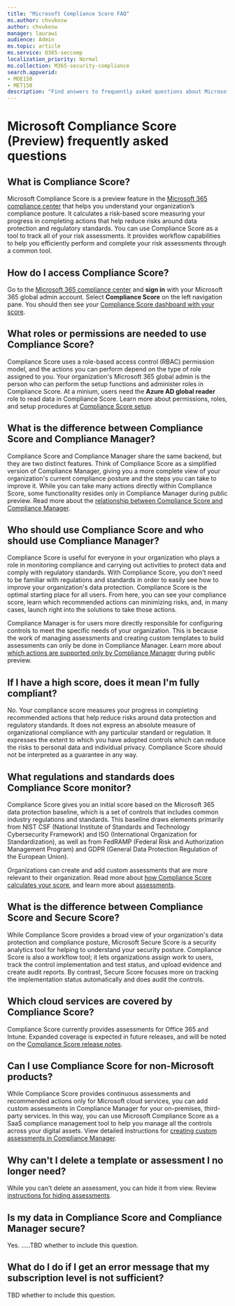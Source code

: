 ```yaml
---
title: "Microsoft Compliance Score FAQ"
ms.author: chvukosw
author: chvukosw
manager: laurawi
audience: Admin
ms.topic: article
ms.service: O365-seccomp
localization_priority: Normal
ms.collection: M365-security-compliance
search.appverid: 
- MOE150
- MET150
description: "Find answers to frequently asked questions about Microsoft Compliance Score, which helps organizations simplify and automate risk assessments."
---
```


# Microsoft Compliance Score (Preview) frequently asked questions

## What is Compliance Score?

Microsoft Compliance Score is a preview feature in the [Microsoft 365 compliance center](microsoft-365-compliance-center.md) that helps you understand your organization’s compliance posture. It calculates a risk-based score measuring your progress in completing actions that help reduce risks around data protection and regulatory standards. You can use Compliance Score as a tool to track all of your risk assessments. It provides workflow capabilities to help you efficiently perform and complete your risk assessments through a common tool.

## How do I access Compliance Score?

Go to the [Microsoft 365 compliance center](https://compliance.microsoft.com/) and **sign in** with your Microsoft 365 global admin account. Select **Compliance Score** on the left navigation pane. You should then see your [Compliance Score dashboard with your score](compliance-score-setup.md#understand-the-compliance-score-dashboard).

## What roles or permissions are needed to use Compliance Score?

Compliance Score uses a role-based access control (RBAC) permission model, and the actions you can perform depend on the type of role assigned to you. Your organization's Microsoft 365 global admin is the person who can perform the setup functions and administer roles in Compliance Score. At a minium, users need the **Azure AD global reader** role to read data in Compliance Score. Learn more about permissions, roles, and setup procedures at [Compliance Score setup](compliance-score-setup.md).

## What is the difference between Compliance Score and Compliance Manager?

Compliance Score and Compliance Manager share the same backend, but they are two distinct features. Think of Compliance Score as a simplified version of Compliance Manager, giving you a more complete view of your organization's current compliance posture and the steps you can take to improve it. While you can take many actions directly within Compliance Score, some functionality resides only in Compliance Manager during public preview. Read more about the [relationship between Compliance Score and Compliance Manager](compliance-score.md#relationship-to-compliance-manager).

## Who should use Compliance Score and who should use Compliance Manager?

Compliance Score is useful for everyone in your organization who plays a role in monitoring compliance and carrying out activities to protect data and comply with regulatory standards. With Compliance Score, you don't need to be familiar with regulations and standards in order to easily see how to improve your organization's data protection. Compliance Score is the optimal starting place for all users. From here, you can see your compliance score, learn which recommended actions can minimizing risks, and, in many cases, launch right into the solutions to take those actions.

Compliance Manager is for users more directly responsible for configuring controls to meet the specific needs of your organization. This is because the work of managing assessments and creating custom templates to build assessments can only be done in Compliance Manager. Learn more about [which actions are supported only by Compliance Manager](compliance-score-release-notes.md#compliance-score-and-compliance-manager-relationship) during public preview.

## If I have a high score, does it mean I'm fully compliant?

No. Your compliance score measures your progress in completing recommended actions that help reduce risks around data protection and regulatory standards. It does not express an absolute measure of organizational compliance with any particular standard or regulation. It expresses the extent to which you have adopted controls which can reduce the risks to personal data and individual privacy. Compliance Score should not be interpreted as a guarantee in any way.

## What regulations and standards does Compliance Score monitor?

Compliance Score gives you an initial score based on the Microsoft 365 data protection baseline, which is a set of controls that includes common industry regulations and standards. This baseline draws elements primarily from NIST CSF (National Institute of Standards and Technology Cybersecurity Framework) and ISO (International Organization for Standardization), as well as from FedRAMP (Federal Risk and Authorization Management Program) and GDPR (General Data Protection Regulation of the European Union).

Organizations can create and add custom assessments that are more relevant to their organization. Read more about [how Compliance Score calculates your score](compliance-score-methodology.md), and learn more about [assessments](compliance-score.md#key-components-controls-assessments-templates-groups).

## What is the difference between Compliance Score and Secure Score?

While Compliance Score provides a broad view of your organization's data protection and compliance posture, Microsoft Secure Score is a security analytics tool for helping to understand your security posture. Compliance Score is also a workflow tool; it lets organizations assign work to users, track the control implementation and test status, and upload evidence and create audit reports. By contrast, Secure Score focuses more on tracking the implementation status automatically and does audit the controls.

## Which cloud services are covered by Compliance Score?

Compliance Score currently provides assessments for Office 365 and Intune. Expanded coverage is expected in future releases, and will be noted on the [Compliance Score release notes](compliance-score-release-notes.md).

## Can I use Compliance Score for non-Microsoft products?

While Compliance Score provides continuous assessments and recommended actions only for Microsoft cloud services, you can add custom assessments in Compliance Manager for your on-premises, third-party services. In this way, you can use Microsoft Compliance Score as a SaaS compliance management tool to help you manage all the controls across your digital assets. View detailed instructions for [creating custom assessments in Compliance Manager](working-with-compliance-manager.md#assessments).

## Why can't I delete a template or assessment I no longer need?

While you can't delete an assessment, you can hide it from view. Review [instructions for hiding assessments](working-with-compliance-manager.md#hide-a-template-or-an-assessment).

## Is my data in Compliance Score and Compliance Manager secure?

Yes. .....TBD whether to include this question.

## What do I do if I get an error message that my subscription level is not sufficient?

TBD whether to include this question.